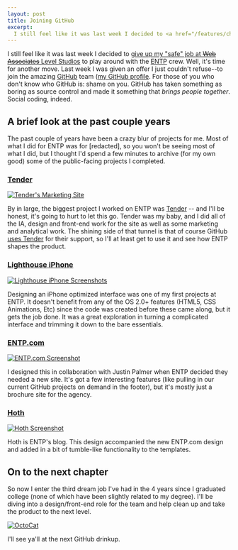 ```yaml
---
layout: post
title: Joining GitHub
excerpt:
  I still feel like it was last week I decided to <a href="/features/ch-ch-ch-changes/">give up my "safe" job at <strike>Web Associates</strike> Level Studios</a> to play around with the <a href="http://entp.com">ENTP</a> crew.  Well, it's time for another move.  Last week I was given an offer I just couldn't refuse&mdash;to join the amazing <a href="http://github.com">GitHub</a> team.
---
```


I still feel like it was last week I decided to [give up my "safe" job at <strike>Web Associates</strike> Level Studios](/features/ch-ch-ch-changes/) to play around with the [ENTP](http://entp.com) crew.  Well, it's time for another move.  Last week I was given an offer I just couldn't refuse--to join the amazing [GitHub](http://github.com) team ([my GitHub profile](http://github.com/kneath).  For those of you who don't know who GitHub is: shame on you.  GitHub has taken something as boring as source control and made it something that *brings people together*.  Social coding, indeed.

## A brief look at the past couple years

The past couple of years have been a crazy blur of projects for me.  Most of what I did for ENTP was for [redacted], so you won't be seeing most of what I did, but I thought I'd spend a few minutes to archive (for my own good) some of the public-facing projects I completed.

### [Tender](http://tenderapp.com)

<div class="figure"><a href="http://tenderapp.com"><img src="/images/posts/github/tender_marketing.jpg" alt="Tender's Marketing Site" /></a></div>

By in large, the biggest project I worked on ENTP was [Tender](http://tenderapp.com) -- and I'll be honest, it's going to hurt to let this go.  Tender was my baby, and I did all of the IA, design and front-end work for the site as well as some marketing and analytical work.  The shining side of that tunnel is that of course GitHub [uses Tender](http://support.github.com) for their support, so I'll at least get to use it and see how ENTP shapes the product.

### [Lighthouse iPhone](http://iphone.lighthouseapp.com)

<div class="figure"><a href="http://iphone.lighthouseapp.com"><img src="/images/posts/github/lighthouse_iphone.jpg" alt="Lighthouse iPhone Screenshots" /></a></div>

Designing an iPhone optimized interface was one of my first projects at ENTP.  It doesn't benefit from any of the OS 2.0+ features (HTML5, CSS Animations, Etc) since the code was created before these came along, but it gets the job done.  It was a great exploration in turning a complicated interface and trimming it down to the bare essentials.

### [ENTP.com](http://entp.com)

<div class="figure"><a href="http://entp.com"><img src="/images/posts/github/entp.jpg" alt="ENTP.com Screenshot" /></a></div>

I designed this in collaboration with Justin Palmer when ENTP decided they needed a new site.  It's got a few interesting features (like pulling in our current GitHub projects on demand in the footer), but it's mostly just a brochure site for the agency.

### [Hoth](http://hoth.entp.com)

<div class="figure"><a href="http://hoth.entp.com"><img src="/images/posts/github/entp_hoth.jpg" alt="Hoth Screenshot" /></a></div>

Hoth is ENTP's blog.  This design accompanied the new ENTP.com design and added in a bit of tumble-like functionality to the templates.

## On to the next chapter

So now I enter the third dream job I've had in the 4 years since I graduated college (none of which have been slightly related to my degree). I'll be diving into a design/front-end role for the team and help clean up and take the product to the next level.

<div class="figure"><a href="http://github.com"><img src="/images/posts/github/octocat.png" alt="OctoCat" /></a></div>

I'll see ya'll at the next GitHub drinkup.